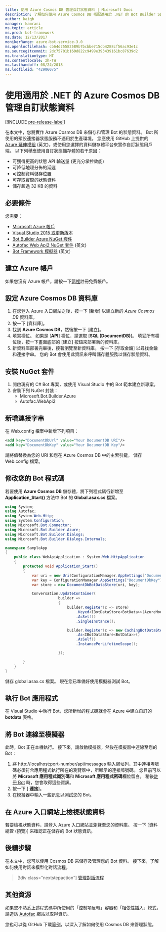 ```yaml
---
title: 使用 Azure Cosmos DB 管理自訂狀態資料 | Microsoft Docs
description: 了解如何使用 Azure Cosmos DB 搭配適用於 .NET 的 Bot Builder SDK 來儲存和擷取狀態資料
author: kaiqb
manager: kamrani
ms.topic: article
ms.prod: bot-framework
ms.date: 12/13/2017
monikerRange: azure-bot-service-3.0
ms.openlocfilehash: cb64d25582589b7bcbbe715cb4288cf56ac93e1c
ms.sourcegitcommit: 2dc75701b169d822c9499e393439161bc87639d2
ms.translationtype: HT
ms.contentlocale: zh-TW
ms.lasthandoff: 08/24/2018
ms.locfileid: "42906075"
---
```

# <a name="manage-custom-state-data-with-azure-cosmos-db-for-net"></a>使用適用於 .NET 的 Azure Cosmos DB 管理自訂狀態資料

[!INCLUDE [pre-release-label](../includes/pre-release-label-v3.md)]

在本文中，您將實作 Azure Cosmos DB 來儲存和管理 Bot 的狀態資料。 Bot 所使用的預設連接器狀態服務不適用於生產環境。 您應使用 GitHub 上提供的 [Azure 延伸模組](https://github.com/Microsoft/BotBuilder-Azure) (英文)，或使用您選擇的資料儲存體平台來實作自訂狀態用戶端。 以下列舉應使用自訂狀態儲存體的若干原因：
 - 可獲得更高的狀態 API 輸送量 (更充分掌控效能)
 - 可降低地理分佈的延遲
 - 可控制資料儲存位置
 - 可存取實際的狀態資料
 - 儲存超過 32 KB 的資料
 
## <a name="prerequisites"></a>必要條件
您需要：
 - [Microsoft Azure 帳戶](https://azure.microsoft.com/en-us/free/)
 - [Visual Studio 2015 或更新版本](https://www.visualstudio.com/)
 - [Bot Builder Azure NuGet 套件](https://www.nuget.org/packages/Microsoft.Bot.Builder.Azure/)
 - [Autofac Web Api2 NuGet 套件](https://www.nuget.org/packages/Autofac.WebApi2/) (英文)
 - [Bot Framework 模擬器](~/bot-service-debug-emulator.md) (英文)
 
## <a name="create-azure-account"></a>建立 Azure 帳戶
如果您沒有 Azure 帳戶，請按一下[這裡](https://azure.microsoft.com/en-us/free/)註冊免費帳戶。

## <a name="set-up-the-azure-cosmos-db-database"></a>設定 Azure Cosmos DB 資料庫
1. 在您登入 Azure 入口網站之後，按一下 [新增] 以建立新的 *Azure Cosmos DB* 資料庫。 
2. 按一下 [資料庫]。 
3. 找到 **Azure Cosmos DB**，然後按一下 [建立]。
4. 填寫欄位。 如果是 [**API**] 欄位，請選取 [**SQL (DocumentDB)**]。 填妥所有欄位後，按一下畫面底部的 [建立] 按鈕來部署新的資料庫。 
5. 新資料庫部署完畢後，接著瀏覽至新資料庫。 按一下 [存取金鑰] 以尋找金鑰和連接字串。 您的 Bot 會使用此資訊來呼叫儲存體服務以儲存狀態資料。

## <a name="install-nuget-packages"></a>安裝 NuGet 套件
1. 開啟現有的 C# Bot 專案，或使用 Visual Studio 中的 Bot 範本建立新專案。 
2. 安裝下列 NuGet 封裝：
   - Microsoft.Bot.Builder.Azure
   - Autofac.WebApi2

## <a name="add-connection-string"></a>新增連接字串 
在 Web.config 檔案中新增下列項目：
```XML
<add key="DocumentDbUrl" value="Your DocumentDB URI"/>
<add key="DocumentDbKey" value="Your DocumentDB Key"/>
```
請將值替換為您的 URI 和您在 Azure Cosmos DB 中的主索引鍵。 儲存 Web.config 檔案。

## <a name="modify-your-bot-code"></a>修改您的 Bot 程式碼
若要使用 **Azure Cosmos DB** 儲存體，將下列程式碼行新增至 **Application_Start()** 方法中 Bot 的 **Global.asax.cs** 檔案。

```cs
using System;
using Autofac;
using System.Web.Http;
using System.Configuration;
using Microsoft.Bot.Connector;
using Microsoft.Bot.Builder.Azure;
using Microsoft.Bot.Builder.Dialogs;
using Microsoft.Bot.Builder.Dialogs.Internals;

namespace SampleApp
{
    public class WebApiApplication : System.Web.HttpApplication
    {
        protected void Application_Start()
        {
            var uri = new Uri(ConfigurationManager.AppSettings["DocumentDbUrl"]);
            var key = ConfigurationManager.AppSettings["DocumentDbKey"];
            var store = new DocumentDbBotDataStore(uri, key);

            Conversation.UpdateContainer(
                        builder =>
                        {
                            builder.Register(c => store)
                                .Keyed<IBotDataStore<BotData>>(AzureModule.Key_DataStore)
                                .AsSelf()
                                .SingleInstance();

                            builder.Register(c => new CachingBotDataStore(store, CachingBotDataStoreConsistencyPolicy.ETagBasedConsistency))
                                .As<IBotDataStore<BotData>>()
                                .AsSelf()
                                .InstancePerLifetimeScope();

                        });

        }
    }
}
```

儲存 global.asax.cs 檔案。 現在您已準備好使用模擬器測試 Bot。

## <a name="run-your-bot-app"></a>執行 Bot 應用程式
在 Visual Studio 中執行 Bot，您所新增的程式碼就會在 Azure 中建立自訂的 **botdata** 表格。

## <a name="connect-your-bot-to-the-emulator"></a>將 Bot 連線至模擬器
此時，Bot 正在本機執行。 接下來，請啟動模擬器，然後在模擬器中連線至您的 Bot：
1. 將 http://localhost:port-number/api/messages 輸入網址列，其中連接埠號碼必須符合應用程式執行所在的瀏覽器中，所顯示的連接埠號碼。 您目前可以將 <strong>Microsoft 應用程式識別碼</strong>和 <strong>Microsoft 應用程式密碼</strong>欄位留白。 稍後[註冊 Bot](~/bot-service-quickstart-registration.md) 時，您會取得這些資訊。
2. 按一下 [ **連接**]。 
3. 在模擬器中輸入一些訊息以測試您的 Bot。 

## <a name="view-state-data-on-azure-portal"></a>在 Azure 入口網站上檢視狀態資料
若要檢視狀態資料，請登入 Azure 入口網站並瀏覽至您的資料庫。 按一下 [資料總管 (預覽)] 來確認正在儲存的 Bot 狀態資訊。 

## <a name="next-steps"></a>後續步驟
在本文中，您可以使用 Cosmos DB 來儲存及管理您的 Bot 資料。 接下來，了解如何使用對話來模型化對話流程。

> [!div class="nextstepaction"]
> [管理對話流程](bot-builder-dotnet-manage-conversation-flow.md)

## <a name="additional-resources"></a>其他資源
如果您不熟悉上述程式碼中所使用的「控制項反轉」容器和「相依性插入」模式，請造訪 [Autofac](http://autofac.readthedocs.io/en/latest/) 網站以取得資訊。 

您也可以從 GitHub 下載[範例](https://github.com/Microsoft/BotBuilder-Azure/tree/master/CSharp/Samples/DocumentDb)，以深入了解如何使用 Cosmos DB 來管理狀態。 
